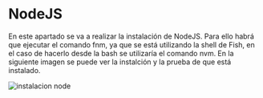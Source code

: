 # NodeJS

En este apartado se va a realizar la instalación de NodeJS. Para ello habrá que ejecutar el comando fnm, ya que se está utilizando la shell de Fish, en el caso de hacerlo desde la bash se utilizaría el comando nvm. En la siguiente imagen se puede ver la instalción y la prueba de que está instalado.

![instalacion node](images/instalcion-node.PNG)